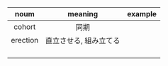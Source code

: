 
| noum | meaning | example |
|:-----------:|:------------:|:------------:|
| cohort | 同期 | |
| erection | 直立させる, 組み立てる |  |
| | | |
| | | |
| | | |
| | | |


